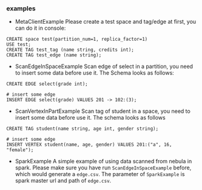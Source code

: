 ### examples
* MetaClientExample
Please create a test space and tag/edge at first, you can do it in console:
```
CREATE space test(partition_num=1, replica_factor=1)
USE test;
CREATE TAG test_tag (name string, credits int);
CREATE TAG test_edge (name string);
```

* ScanEdgeInSpaceExample
Scan edge of select in a partition, you need to insert some data before use it. The Schema looks as follows:
```
CREATE EDGE select(grade int);

# insert some edge
INSERT EDGE select(grade) VALUES 201 -> 102:(3);
```

* ScanVertexInPartExample
Scan tag of student in a space, you need to insert some data before use it. The schema looks as follows
```
CREATE TAG student(name string, age int, gender string);

# insert some edge
INSERT VERTEX student(name, age, gender) VALUES 201:("a", 16, "female");
```

* SparkExample
A simple example of using data scanned from nebula in spark. Please make sure you have run `ScanEdgeInSpaceExample` before, which would generate a `edge.csv`.
The parameter of `SparkExample` is spark master url and path of `edge.csv`. 


